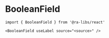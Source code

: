 # BooleanField

```tsx
import { BooleanField } from '@ra-libs/react'

<BooleanField useLabel source="<source>" />
```

```
```
